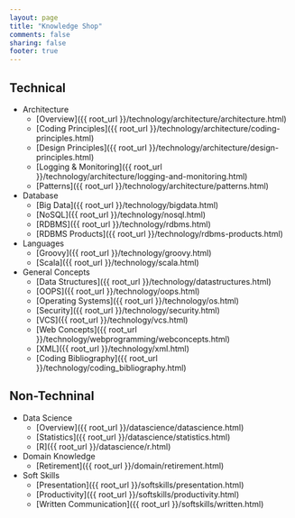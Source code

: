 ```yaml
---
layout: page
title: "Knowledge Shop"
comments: false
sharing: false
footer: true
---
```


## Technical
  * Architecture
    * [Overview]({{ root_url }}/technology/architecture/architecture.html)
    * [Coding Principles]({{ root_url }}/technology/architecture/coding-principles.html)
    * [Design Principles]({{ root_url }}/technology/architecture/design-principles.html)
    * [Logging & Monitoring]({{ root_url }}/technology/architecture/logging-and-monitoring.html)
    * [Patterns]({{ root_url }}/technology/architecture/patterns.html)
  * Database
    * [Big Data]({{ root_url }}/technology/bigdata.html)
    * [NoSQL]({{ root_url }}/technology/nosql.html)
    * [RDBMS]({{ root_url }}/technology/rdbms.html)
    * [RDBMS Products]({{ root_url }}/technology/rdbms-products.html)
  * Languages
    * [Groovy]({{ root_url }}/technology/groovy.html)
    * [Scala]({{ root_url }}/technology/scala.html)
  * General Concepts
    * [Data Structures]({{ root_url }}/technology/datastructures.html)
    * [OOPS]({{ root_url }}/technology/oops.html)
    * [Operating Systems]({{ root_url }}/technology/os.html)
    * [Security]({{ root_url }}/technology/security.html)
    * [VCS]({{ root_url }}/technology/vcs.html)
    * [Web Concepts]({{ root_url }}/technology/webprogramming/webconcepts.html)
    * [XML]({{ root_url }}/technology/xml.html)
    * [Coding Bibliography]({{ root_url }}/technology/coding_bibliography.html)

## Non-Techninal
  * Data Science
    * [Overview]({{ root_url }}/datascience/datascience.html)
    * [Statistics]({{ root_url }}/datascience/statistics.html)
    * [R]({{ root_url }}/datascience/r.html)
  * Domain Knowledge
    * [Retirement]({{ root_url }}/domain/retirement.html)
  * Soft Skills
    * [Presentation]({{ root_url }}/softskills/presentation.html)
    * [Productivity]({{ root_url }}/softskills/productivity.html)
    * [Written Communication]({{ root_url }}/softskills/written.html)

